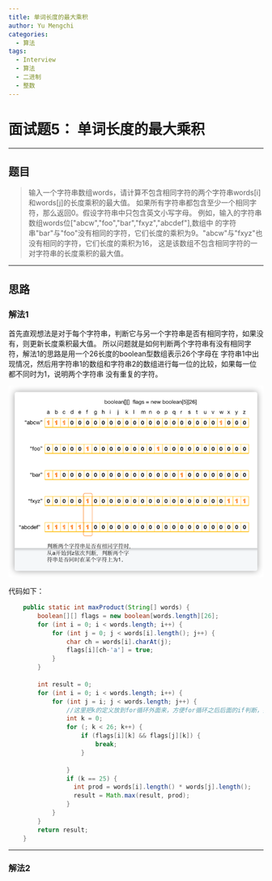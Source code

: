 ```yaml
---
title: 单词长度的最大乘积
author: Yu Mengchi
categories:
  - 算法 
tags:
  - Interview
  - 算法
  - 二进制
  - 整数
---
```

  
# 面试题5： 单词长度的最大乘积

---

## 题目
> 输入一个字符串数组words，请计算不包含相同字符的两个字符串words[i]和words[j]的长度乘积的最大值。
> 如果所有字符串都包含至少一个相同字符，那么返回0。假设字符串中只包含英文小写字母。
> 例如，输入的字符串数组words位["abcw","foo","bar","fxyz","abcdef"],数组中
> 的字符串"bar"与"foo"没有相同的字符，它们长度的乘积为9。"abcw"与"fxyz"也没有相同的字符，它们长度的乘积为16，
> 这是该数组不包含相同字符的一对字符串的长度乘积的最大值。

---

## 思路

### 解法1

首先直观想法是对于每个字符串，判断它与另一个字符串是否有相同字符，如果没有，则更新长度乘积最大值。
所以问题就是如何判断两个字符串有没有相同字符，解法1的思路是用一个26长度的boolean型数组表示26个字母在
字符串1中出现情况，然后用字符串1的数组和字符串2的数组进行每一位的比较，如果每一位都不同时为1，说明两个字符串
没有重复的字符。

![img_1.png](../../../assets/img/img11.png)


代码如下：

```Java
    public static int maxProduct(String[] words) {
        boolean[][] flags = new boolean[words.length][26];
        for (int i = 0; i < words.length; i++) {
            for (int j = 0; j < words[i].length(); j++) {
                char ch = words[i].charAt(j);
                flags[i][ch-'a'] = true;
            }
        }

        int result = 0;
        for (int i = 0; i < words.length; i++) {
            for (int j = i; j < words.length; j++) {
                //这里把k的定义放到for循环外面来，方便for循环之后后面的if判断，要学会这种写法
                int k = 0;
                for (; k < 26; k++) {
                    if (flags[i][k] && flags[j][k]) {
                        break;
                    }
                    
                }
                if (k == 25) {
                  int prod = words[i].length() * words[j].length();
                  result = Math.max(result, prod);
                }
            }
        }
        return result;
    }
```

---

### 解法2


